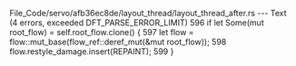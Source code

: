 File_Code/servo/afb36ec8de/layout_thread/layout_thread_after.rs --- Text (4 errors, exceeded DFT_PARSE_ERROR_LIMIT)
                                                                                                                                                           596         if let Some(mut root_flow) = self.root_flow.clone() {
                                                                                                                                                           597             let flow = flow::mut_base(flow_ref::deref_mut(&mut root_flow));
                                                                                                                                                           598             flow.restyle_damage.insert(REPAINT);
                                                                                                                                                           599         }

